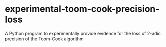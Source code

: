 # experimental-toom-cook-precision-loss
A Python program to experimentally provide evidence for the loss of 2-adic precision of the Toom-Cook algorithm

